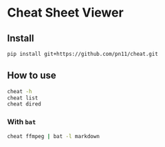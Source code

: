 # Cheat Sheet Viewer

## Install

```sh
pip install git+https://github.com/pn11/cheat.git
```

## How to use

```sh
cheat -h
cheat list
cheat dired
```

### With `bat`

```sh
cheat ffmpeg | bat -l markdown
```
